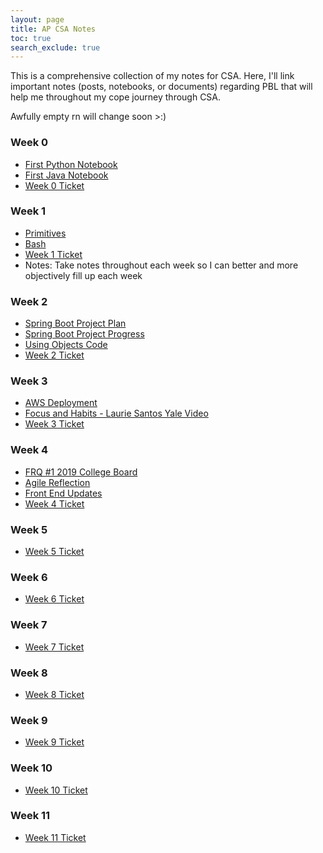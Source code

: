 ```yaml
---
layout: page
title: AP CSA Notes
toc: true
search_exclude: true
---
```


This is a comprehensive collection of my notes for CSA. Here, I'll link important notes (posts, notebooks, or documents) regarding PBL that will help me throughout my cope journey through CSA.

Awfully empty rn will change soon >:)

### Week 0

- [First Python Notebook](https://dontran15.github.io/CSAFastPages/jupyter/python/fastpages/2022/08/19/python-nb.html)
- [First Java Notebook](https://dontran15.github.io/CSAFastPages/jupyter/java/fastpages/2022/08/19/java-nb.html)
- [Week 0 Ticket](https://dontran15.github.io/CSAFastPages/markdown/fastpages/week%200/2022/08/22/week0-ticket.html)

### Week 1

- [Primitives](https://dontran15.github.io/CSAFastPages/java/primitives/2022/08/23/primitives.html)
- [Bash](https://dontran15.github.io/CSAFastPages/java/bash/week%201/2022/08/24/bash.html)
- [Week 1 Ticket](https://dontran15.github.io/CSAFastPages/markdown/fastpages/week%201/2022/08/29/week1-ticket.html)
- Notes: Take notes throughout each week so I can better and more objectively fill up each week

### Week 2

- [Spring Boot Project Plan](https://dontran15.github.io/CSAFastPages/spring%20boot/2022/09/05/springboot-plan.html)
- [Spring Boot Project Progress](https://dontran15.github.io/CSAFastPages/spring%20boot/2022/09/05/springboot-report-0.html)
- [Using Objects Code](https://dontran15.github.io/CSAFastPages/college%20board/java/2022/09/03/oop-and-using-objects.html)
- [Week 2 Ticket](https://dontran15.github.io/CSAFastPages/markdown/fastpages/week%202/2022/09/05/week2-ticket.html)

### Week 3

- [AWS Deployment](https://dontran15.github.io/CSAFastPages/pbl/week%203/2022/09/09/aws-deployment.html)
- [Focus and Habits - Laurie Santos Yale Video](https://dontran15.github.io/CSAFastPages/human%20prep/week%203/2022/09/09/focus-and-habits.html)
- [Week 3 Ticket](https://dontran15.github.io/CSAFastPages/2022/09/11/week3-ticket.html)

### Week 4

- [FRQ #1 2019 College Board](https://dontran15.github.io/CSAFastPages/college%20board/week%204/2022/09/14/frq1-method-and-control-structures.html)
- [Agile Reflection](https://dontran15.github.io/CSAFastPages/college%20board/week%204/2022/09/15/agile-reflection.html)
- [Front End Updates](https://dontran15.github.io/CSAFastPages/college%20board/week%204/2022/09/16/fastpages-and-springboot-update.html)
- [Week 4 Ticket](https://dontran15.github.io/CSAFastPages/markdown/fastpages/week%204/2022/09/19/week4-ticket.html)

### Week 5

- [Week 5 Ticket]()

### Week 6

- [Week 6 Ticket]()

### Week 7

- [Week 7 Ticket]()

### Week 8

- [Week 8 Ticket]()

### Week 9

- [Week 9 Ticket]()

### Week 10

- [Week 10 Ticket]()

### Week 11

- [Week 11 Ticket]()
